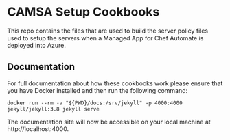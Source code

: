 # CAMSA Setup Cookbooks

This repo contains the files that are used to build the server policy files used to setup the servers when a Managed App for Chef Automate is deployed into Azure.

## Documentation

For full documentation about how these cookbooks work please ensure that you have Docker installed and then run the following command:

```
docker run --rm -v "${PWD}/docs:/srv/jekyll" -p 4000:4000 jekyll/jekyll:3.8 jekyll serve
```

The documentation site will now be accessible on your local machine at http://localhost:4000.

